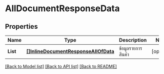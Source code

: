 # AllDocumentResponseData

## Properties

Name | Type | Description | Notes
------------ | ------------- | ------------- | -------------
**List** | [**[]InlineDocumentResponseAllOfData**](InlineDocumentResponse_allOf_data.md) | ข้อมูลรายการสินค้า | [optional] 

[[Back to Model list]](../README.md#documentation-for-models) [[Back to API list]](../README.md#documentation-for-api-endpoints) [[Back to README]](../README.md)


